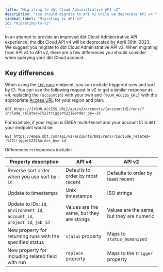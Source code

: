 ```yaml
---
title: "Migrating to dbt Cloud Administrative API v2"
description: "You should migrate to API v2 while we deprecate API v4 "
sidebar_label: "Migrating to API v2"
id: "migrating-to-v2"
---
```



In an attempt to provide an improved dbt Cloud Administrative API experience, the dbt Cloud API v4 will be deprecated by April 30th, 2023. We suggest you migrate to dbt Cloud Administrative API v2. When migrating from API v4 to API v2, there are a few differences you should consider when querying your dbt Cloud account.

## Key differences

When using the [List runs](/dbt-cloud/api-v2#tag/Runs) endpoint, you can include triggered runs and sort by ID. You can use the following request in v2 to get a similar response as v4, replacing the `{accountId}` with your own and `{YOUR_ACCESS_URL}` with the appropriate [Access URL](https://docs.getdbt.com/docs/deploy/regions-ip-addresses) for your region and plan:

```shell
GET https://{YOUR_ACCESS_URL}/api/v2/accounts/{accountId}/runs/?include_related=[%22trigger%22]&order_by=-id
```

For example, if your region is EMEA multi-tenant and your account ID is `001`, your endpoint would be:

```shell
GET https://emea.dbt.com/api/v2/accounts/001/runs/?include_related=[%22trigger%22]&order_by=-id`
```

Differences in responses include:

| Property description | API v4    | API v2     |
|---------------------|-----------|-------------|
| Reverse sort order when you use sort by `-id`  | Defaults to order by most recent | Defaults to order by least recent |
| Update to timestamps | Unix timestamps | ISO strings |
| Update to IDs: `id`, `environment_id`, `account_id`, `project_id`, `job_id` | Values are the same, but they are strings | Values are the same, but they are numeric |
| New property for returning runs with the specified status | `status` property |  Maps to `status_humanized` |
| New property for including related field with run | `replace` property | Maps to the `trigger` property |
